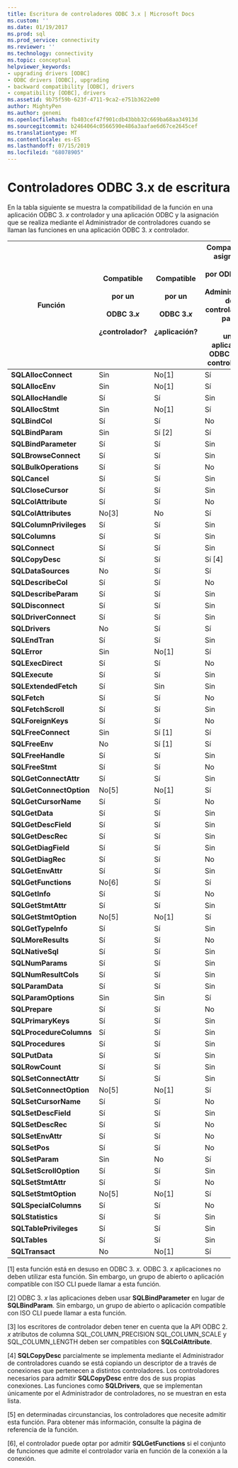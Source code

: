 ```yaml
---
title: Escritura de controladores ODBC 3.x | Microsoft Docs
ms.custom: ''
ms.date: 01/19/2017
ms.prod: sql
ms.prod_service: connectivity
ms.reviewer: ''
ms.technology: connectivity
ms.topic: conceptual
helpviewer_keywords:
- upgrading drivers [ODBC]
- ODBC drivers [ODBC], upgrading
- backward compatibility [ODBC], drivers
- compatibility [ODBC], drivers
ms.assetid: 9b75f59b-623f-4711-9ca2-e751b3622e00
author: MightyPen
ms.author: genemi
ms.openlocfilehash: fb403cef47f901cdb43bbb32c669ba68aa34913d
ms.sourcegitcommit: b2464064c0566590e486a3aafae6d67ce2645cef
ms.translationtype: MT
ms.contentlocale: es-ES
ms.lasthandoff: 07/15/2019
ms.locfileid: "68078905"
---
```

# <a name="writing-odbc-3x-drivers"></a>Controladores ODBC 3.x de escritura
En la tabla siguiente se muestra la compatibilidad de la función en una aplicación ODBC 3. *x* controlador y una aplicación ODBC y la asignación que se realiza mediante el Administrador de controladores cuando se llaman las funciones en una aplicación ODBC 3. *x* controlador.  
  
|Función|Compatible<br /><br /> por un<br /><br /> ODBC 3.*x*<br /><br /> ¿controlador?|Compatible<br /><br /> por un<br /><br /> ODBC 3.*x*<br /><br /> ¿aplicación?|Compatible o asignado<br /><br /> por ODBC 3. *x*<br /><br /> Administrador de controladores para<br /><br /> una aplicación ODBC 3. ¿ *x* controlador?|  
|--------------|----------------------------------------------------|---------------------------------------------------------|---------------------------------------------------------------------------------------------|  
|**SQLAllocConnect**|Sin|No[1]|Sí|  
|**SQLAllocEnv**|Sin|No[1]|Sí|  
|**SQLAllocHandle**|Sí|Sí|Sin|  
|**SQLAllocStmt**|Sin|No[1]|Sí|  
|**SQLBindCol**|Sí|Sí|No|  
|**SQLBindParam**|Sin|Sí [2]|Sí|  
|**SQLBindParameter**|Sí|Sí|Sin|  
|**SQLBrowseConnect**|Sí|Sí|Sin|  
|**SQLBulkOperations**|Sí|Sí|No|  
|**SQLCancel**|Sí|Sí|Sin|  
|**SQLCloseCursor**|Sí|Sí|Sin|  
|**SQLColAttribute**|Sí|Sí|No|  
|**SQLColAttributes**|No[3]|No|Sí|  
|**SQLColumnPrivileges**|Sí|Sí|Sin|  
|**SQLColumns**|Sí|Sí|Sin|  
|**SQLConnect**|Sí|Sí|Sin|  
|**SQLCopyDesc**|Sí|Sí|Sí [4]|  
|**SQLDataSources**|No|Sí|Sí|  
|**SQLDescribeCol**|Sí|Sí|No|  
|**SQLDescribeParam**|Sí|Sí|Sin|  
|**SQLDisconnect**|Sí|Sí|Sin|  
|**SQLDriverConnect**|Sí|Sí|Sin|  
|**SQLDrivers**|No|Sí|Sí|  
|**SQLEndTran**|Sí|Sí|Sin|  
|**SQLError**|Sin|No[1]|Sí|  
|**SQLExecDirect**|Sí|Sí|No|  
|**SQLExecute**|Sí|Sí|Sin|  
|**SQLExtendedFetch**|Sí|Sin|Sin|  
|**SQLFetch**|Sí|Sí|No|  
|**SQLFetchScroll**|Sí|Sí|Sin|  
|**SQLForeignKeys**|Sí|Sí|No|  
|**SQLFreeConnect**|Sin|Sí [1]|Sí|  
|**SQLFreeEnv**|No|Sí [1]|Sí|  
|**SQLFreeHandle**|Sí|Sí|Sin|  
|**SQLFreeStmt**|Sí|Sí|No|  
|**SQLGetConnectAttr**|Sí|Sí|Sin|  
|**SQLGetConnectOption**|No[5]|No[1]|Sí|  
|**SQLGetCursorName**|Sí|Sí|No|  
|**SQLGetData**|Sí|Sí|Sin|  
|**SQLGetDescField**|Sí|Sí|Sin|  
|**SQLGetDescRec**|Sí|Sí|Sin|  
|**SQLGetDiagField**|Sí|Sí|Sin|  
|**SQLGetDiagRec**|Sí|Sí|No|  
|**SQLGetEnvAttr**|Sí|Sí|Sin|  
|**SQLGetFunctions**|No[6]|Sí|Sí|  
|**SQLGetInfo**|Sí|Sí|No|  
|**SQLGetStmtAttr**|Sí|Sí|Sin|  
|**SQLGetStmtOption**|No[5]|No[1]|Sí|  
|**SQLGetTypeInfo**|Sí|Sí|Sin|  
|**SQLMoreResults**|Sí|Sí|No|  
|**SQLNativeSql**|Sí|Sí|Sin|  
|**SQLNumParams**|Sí|Sí|Sin|  
|**SQLNumResultCols**|Sí|Sí|Sin|  
|**SQLParamData**|Sí|Sí|Sin|  
|**SQLParamOptions**|Sin|Sin|Sí|  
|**SQLPrepare**|Sí|Sí|No|  
|**SQLPrimaryKeys**|Sí|Sí|Sin|  
|**SQLProcedureColumns**|Sí|Sí|Sin|  
|**SQLProcedures**|Sí|Sí|Sin|  
|**SQLPutData**|Sí|Sí|Sin|  
|**SQLRowCount**|Sí|Sí|Sin|  
|**SQLSetConnectAttr**|Sí|Sí|Sin|  
|**SQLSetConnectOption**|No[5]|No[1]|Sí|  
|**SQLSetCursorName**|Sí|Sí|No|  
|**SQLSetDescField**|Sí|Sí|Sin|  
|**SQLSetDescRec**|Sí|Sí|No|  
|**SQLSetEnvAttr**|Sí|Sí|No|  
|**SQLSetPos**|Sí|Sí|No|  
|**SQLSetParam**|Sin|No|Sí|  
|**SQLSetScrollOption**|Sí|Sí|Sin|  
|**SQLSetStmtAttr**|Sí|Sí|No|  
|**SQLSetStmtOption**|No[5]|No[1]|Sí|  
|**SQLSpecialColumns**|Sí|Sí|No|  
|**SQLStatistics**|Sí|Sí|Sin|  
|**SQLTablePrivileges**|Sí|Sí|Sin|  
|**SQLTables**|Sí|Sí|Sin|  
|**SQLTransact**|No|No[1]|Sí|  
  
 [1] esta función está en desuso en ODBC 3. *x*. ODBC 3. *x* aplicaciones no deben utilizar esta función. Sin embargo, un grupo de abierto o aplicación compatible con ISO CLI puede llamar a esta función.  
  
 [2] ODBC 3. *x* las aplicaciones deben usar **SQLBindParameter** en lugar de **SQLBindParam**. Sin embargo, un grupo de abierto o aplicación compatible con ISO CLI puede llamar a esta función.  
  
 [3] los escritores de controlador deben tener en cuenta que la API ODBC 2. *x* atributos de columna SQL_COLUMN_PRECISION SQL_COLUMN_SCALE y SQL_COLUMN_LENGTH deben ser compatibles con **SQLColAttribute**.  
  
 [4] **SQLCopyDesc** parcialmente se implementa mediante el Administrador de controladores cuando se está copiando un descriptor de a través de conexiones que pertenecen a distintos controladores. Los controladores necesarios para admitir **SQLCopyDesc** entre dos de sus propias conexiones. Las funciones como **SQLDrivers**, que se implementan únicamente por el Administrador de controladores, no se muestran en esta lista.  
  
 [5] en determinadas circunstancias, los controladores que necesite admitir esta función. Para obtener más información, consulte la página de referencia de la función.  
  
 [6], el controlador puede optar por admitir **SQLGetFunctions** si el conjunto de funciones que admite el controlador varía en función de la conexión a la conexión.
